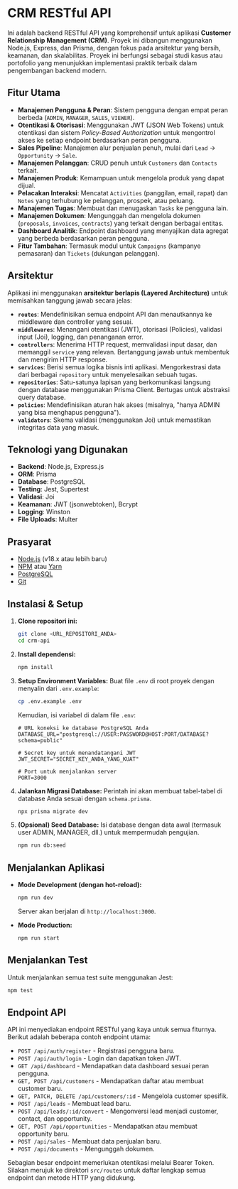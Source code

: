 # CRM RESTful API

Ini adalah backend RESTful API yang komprehensif untuk aplikasi **Customer Relationship Management (CRM)**. Proyek ini dibangun menggunakan Node.js, Express, dan Prisma, dengan fokus pada arsitektur yang bersih, keamanan, dan skalabilitas. Proyek ini berfungsi sebagai studi kasus atau portofolio yang menunjukkan implementasi praktik terbaik dalam pengembangan backend modern.

## Fitur Utama

- **Manajemen Pengguna & Peran**: Sistem pengguna dengan empat peran berbeda (`ADMIN`, `MANAGER`, `SALES`, `VIEWER`).
- **Otentikasi & Otorisasi**: Menggunakan JWT (JSON Web Tokens) untuk otentikasi dan sistem *Policy-Based Authorization* untuk mengontrol akses ke setiap endpoint berdasarkan peran pengguna.
- **Sales Pipeline**: Manajemen alur penjualan penuh, mulai dari `Lead` -> `Opportunity` -> `Sale`.
- **Manajemen Pelanggan**: CRUD penuh untuk `Customers` dan `Contacts` terkait.
- **Manajemen Produk**: Kemampuan untuk mengelola produk yang dapat dijual.
- **Pelacakan Interaksi**: Mencatat `Activities` (panggilan, email, rapat) dan `Notes` yang terhubung ke pelanggan, prospek, atau peluang.
- **Manajemen Tugas**: Membuat dan menugaskan `Tasks` ke pengguna lain.
- **Manajemen Dokumen**: Mengunggah dan mengelola dokumen (`proposals`, `invoices`, `contracts`) yang terkait dengan berbagai entitas.
- **Dashboard Analitik**: Endpoint dashboard yang menyajikan data agregat yang berbeda berdasarkan peran pengguna.
- **Fitur Tambahan**: Termasuk modul untuk `Campaigns` (kampanye pemasaran) dan `Tickets` (dukungan pelanggan).

## Arsitektur

Aplikasi ini menggunakan **arsitektur berlapis (Layered Architecture)** untuk memisahkan tanggung jawab secara jelas:

- **`routes`**: Mendefinisikan semua endpoint API dan menautkannya ke middleware dan controller yang sesuai.
- **`middlewares`**: Menangani otentikasi (JWT), otorisasi (Policies), validasi input (Joi), logging, dan penanganan error.
- **`controllers`**: Menerima HTTP request, memvalidasi input dasar, dan memanggil `service` yang relevan. Bertanggung jawab untuk membentuk dan mengirim HTTP response.
- **`services`**: Berisi semua logika bisnis inti aplikasi. Mengorkestrasi data dari berbagai `repository` untuk menyelesaikan sebuah tugas.
- **`repositories`**: Satu-satunya lapisan yang berkomunikasi langsung dengan database menggunakan Prisma Client. Bertugas untuk abstraksi query database.
- **`policies`**: Mendefinisikan aturan hak akses (misalnya, "hanya ADMIN yang bisa menghapus pengguna").
- **`validators`**: Skema validasi (menggunakan Joi) untuk memastikan integritas data yang masuk.

## Teknologi yang Digunakan

- **Backend**: Node.js, Express.js
- **ORM**: Prisma
- **Database**: PostgreSQL
- **Testing**: Jest, Supertest
- **Validasi**: Joi
- **Keamanan**: JWT (jsonwebtoken), Bcrypt
- **Logging**: Winston
- **File Uploads**: Multer

## Prasyarat

- [Node.js](https://nodejs.org/) (v18.x atau lebih baru)
- [NPM](https://www.npmjs.com/) atau [Yarn](https://yarnpkg.com/)
- [PostgreSQL](https://www.postgresql.org/)
- [Git](https://git-scm.com/)

## Instalasi & Setup

1.  **Clone repositori ini:**
    ```bash
    git clone <URL_REPOSITORI_ANDA>
    cd crm-api
    ```

2.  **Install dependensi:**
    ```bash
    npm install
    ```

3.  **Setup Environment Variables:**
    Buat file `.env` di root proyek dengan menyalin dari `.env.example`:
    ```bash
    cp .env.example .env
    ```
    Kemudian, isi variabel di dalam file `.env`:
    ```env
    # URL koneksi ke database PostgreSQL Anda
    DATABASE_URL="postgresql://USER:PASSWORD@HOST:PORT/DATABASE?schema=public"

    # Secret key untuk menandatangani JWT
    JWT_SECRET="SECRET_KEY_ANDA_YANG_KUAT"

    # Port untuk menjalankan server
    PORT=3000
    ```

4.  **Jalankan Migrasi Database:**
    Perintah ini akan membuat tabel-tabel di database Anda sesuai dengan `schema.prisma`.
    ```bash
    npx prisma migrate dev
    ```

5.  **(Opsional) Seed Database:**
    Isi database dengan data awal (termasuk user ADMIN, MANAGER, dll.) untuk mempermudah pengujian.
    ```bash
    npm run db:seed
    ```

## Menjalankan Aplikasi

- **Mode Development (dengan hot-reload):**
  ```bash
  npm run dev
  ```
  Server akan berjalan di `http://localhost:3000`.

- **Mode Production:**
  ```bash
  npm run start
  ```

## Menjalankan Test

Untuk menjalankan semua test suite menggunakan Jest:
```bash
npm test
```

## Endpoint API

API ini menyediakan endpoint RESTful yang kaya untuk semua fiturnya. Berikut adalah beberapa contoh endpoint utama:

- `POST /api/auth/register` - Registrasi pengguna baru.
- `POST /api/auth/login` - Login dan dapatkan token JWT.
- `GET /api/dashboard` - Mendapatkan data dashboard sesuai peran pengguna.
- `GET, POST /api/customers` - Mendapatkan daftar atau membuat customer baru.
- `GET, PATCH, DELETE /api/customers/:id` - Mengelola customer spesifik.
- `POST /api/leads` - Membuat lead baru.
- `POST /api/leads/:id/convert` - Mengonversi lead menjadi customer, contact, dan opportunity.
- `GET, POST /api/opportunities` - Mendapatkan atau membuat opportunity baru.
- `POST /api/sales` - Membuat data penjualan baru.
- `POST /api/documents` - Mengunggah dokumen.

Sebagian besar endpoint memerlukan otentikasi melalui Bearer Token. Silakan merujuk ke direktori `src/routes` untuk daftar lengkap semua endpoint dan metode HTTP yang didukung.
